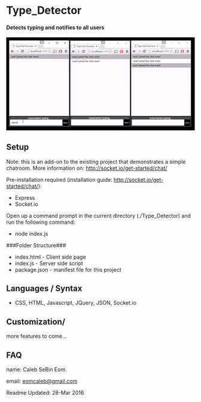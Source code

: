 # Type_Detector #
#### Detects typing and notifies to all users ####
![Interface Image](/img/demonstration.gif)

## Setup ##
Note: this is an add-on to the existing project that demonstrates a simple chatroom. More information on: http://socket.io/get-started/chat/

Pre-installation required (installation guide: http://socket.io/get-started/chat/):
* Express
* Socket.io


Open up a command prompt in the current directory (./Type_Detector) and run the following command:
* node index.js


###Folder Structure###
* index.html - Client side page
* index.js - Server side script
* package.json - manifest file for this project


## Languages / Syntax ##
* CSS, HTML, Javascript, JQuery, JSON, Socket.io

## Customization/ ##
more features to come...

## FAQ ##
name: Caleb SeBin Eom.

email: eomcaleb@gmail.com


Readme Updated: 28-Mar 2016
